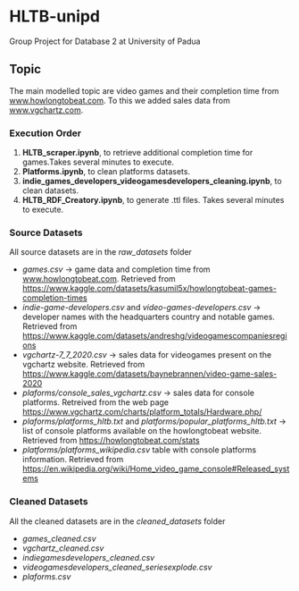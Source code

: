 # HLTB-unipd
Group Project for Database 2 at University of Padua 

## Topic
The main modelled topic are video games and their completion time from www.howlongtobeat.com. To this we added sales data from www.vgchartz.com.

### Execution Order

1. **HLTB_scraper.ipynb**, to retrieve additional completion time for games.Takes several minutes to execute.
2. **Platforms.ipynb**, to clean platforms datasets.
3. **indie_games_developers_videogamesdevelopers_cleaning.ipynb**, to clean datasets.
4. **HLTB_RDF_Creatory.ipynb**, to generate .ttl files. Takes several minutes to execute.


### Source Datasets
All source datasets are in the *raw_datasets* folder


- *games.csv* &rarr; game data and completion time from www.howlongtobeat.com. Retrieved from https://www.kaggle.com/datasets/kasumil5x/howlongtobeat-games-completion-times
- *indie-game-developers.csv* and *video-games-developers.csv* &rarr; developer names with the headquarters country and notable games. Retrieved
  from https://www.kaggle.com/datasets/andreshg/videogamescompaniesregions
- *vgchartz-7_7_2020.csv* &rarr; sales data for videogames present on the vgchartz website. Retrieved from https://www.kaggle.com/datasets/baynebrannen/video-game-sales-2020
- *plaforms/console_sales_vgchartz.csv* &rarr; sales data for console platforms. Retreived from the web page  https://www.vgchartz.com/charts/platform_totals/Hardware.php/
- *plaforms/platforms_hltb.txt* and *platforms/popular_platforms_hltb.txt* &rarr; list of console platforms available on the howlongtobeat website. Retrieved from https://howlongtobeat.com/stats 
- *platforms/platforms_wikipedia.csv* table with console platforms information. Retrieved from https://en.wikipedia.org/wiki/Home_video_game_console#Released_systems

### Cleaned Datasets
All the cleaned datasets are in the *cleaned_datasets* folder

- *games_cleaned.csv*
- *vgchartz_cleaned.csv*
- *indiegamesdevelopers_cleaned.csv*
- *videogamesdevelopers_cleaned_seriesexplode.csv*
- *plaforms.csv*

